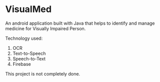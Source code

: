 # VisualMed

An android application built with Java that helps to identify and manage medicine for Visually Impaired Person. 

Technology used: 
1. OCR
2. Text-to-Speech
3. Speech-to-Text
4. Firebase

This project is not completely done.
